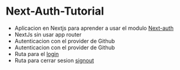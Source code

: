 # Next-Auth-Tutorial

- Aplicacion en Nextjs para aprender a usar el modulo [Next-auth](https://next-auth.js.org/)
- NextJs sin usar app router
- Autenticacion con el provider de Github
- Autenticacion con el provider de Github
- Ruta para el [login](http://localhost:3000/api/auth/signin)
- Ruta para cerrar sesion [signout](http://localhost:3000/api/auth/signout)
